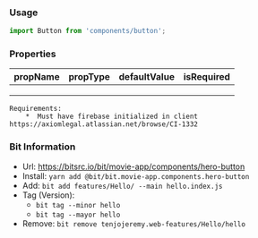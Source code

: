### Usage
```js
import Button from 'components/button';
```
### Properties
|**propName**|**propType**|**defaultValue**|**isRequired**|   
|---|---|---|---|
|   |   |   |   |   
|   |   |   |   |  
|   |   |   |   |   

```
Requirements: 
    *  Must have firebase initialized in client https://axiomlegal.atlassian.net/browse/CI-1332
```
### Bit Information
* Url: https://bitsrc.io/bit/movie-app/components/hero-button
* Install: `yarn add @bit/bit.movie-app.components.hero-button`
* Add: `bit add features/Hello/ --main hello.index.js`
* Tag (Version):
    * `bit tag --minor hello`
    * `bit tag --mayor hello`
* Remove: `bit remove tenjojeremy.web-features/Hello/hello`


